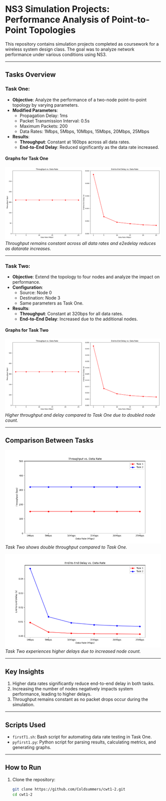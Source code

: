 # NS3 Simulation Projects: Performance Analysis of Point-to-Point Topologies  

This repository contains simulation projects completed as coursework for a wireless system design class. The goal was to analyze network performance under various conditions using NS3.  

---

## **Tasks Overview**  

### **Task One**:  
- **Objective**: Analyze the performance of a two-node point-to-point topology by varying parameters.  
- **Modified Parameters**:  
  - Propagation Delay: 1ms  
  - Packet Transmission Interval: 0.5s  
  - Maximum Packets: 200  
  - Data Rates: 1Mbps, 5Mbps, 10Mbps, 15Mbps, 20Mbps, 25Mbps  
- **Results**:  
  - **Throughput**: Constant at 160bps across all data rates.  
  - **End-to-End Delay**: Reduced significantly as the data rate increased.  

#### **Graphs for Task One**  
![Task One: Throughput & e2edelay vs Data Rate](./first1results.png)  
*Throughput remains constant across all data rates and e2edelay reduces as datarate increases.*  

---

### **Task Two**:  
- **Objective**: Extend the topology to four nodes and analyze the impact on performance.  
- **Configuration**:  
  - Source: Node 0  
  - Destination: Node 3  
  - Same parameters as Task One.  
- **Results**:  
  - **Throughput**: Constant at 320bps for all data rates.  
  - **End-to-End Delay**: Increased due to the additional nodes.  

#### **Graphs for Task Two**  
![Task Two: Throughput & e2edelay vs Data Rate](./first2results.png)  
*Higher throughput and delay compared to Task One due to doubled node count.*   

---

## **Comparison Between Tasks**  
![Comparison: Throughput](./throughput1v2.png)  
*Task Two shows double throughput compared to Task One.*  

![Comparison: End-to-End Delay](./e2edelay_t1vt2.png)  
*Task Two experiences higher delays due to increased node count.*  

---

## **Key Insights**  
1. Higher data rates significantly reduce end-to-end delay in both tasks.  
2. Increasing the number of nodes negatively impacts system performance, leading to higher delays.  
3. Throughput remains constant as no packet drops occur during the simulation.  

---

## **Scripts Used**  
- `firstT1.sh`: Bash script for automating data rate testing in Task One.  
- `pyfirst1.py`: Python script for parsing results, calculating metrics, and generating graphs.  

---

## **How to Run**  
1. Clone the repository:  
   ```bash
   git clone https://github.com/Coldsummers/cwt1-2.git
   cd cwt1-2
